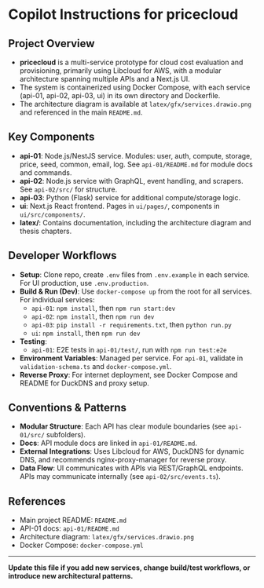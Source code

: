 # Copilot Instructions for pricecloud

## Project Overview
- **pricecloud** is a multi-service prototype for cloud cost evaluation and provisioning, primarily using Libcloud for AWS, with a modular architecture spanning multiple APIs and a Next.js UI.
- The system is containerized using Docker Compose, with each service (api-01, api-02, api-03, ui) in its own directory and Dockerfile.
- The architecture diagram is available at `latex/gfx/services.drawio.png` and referenced in the main `README.md`.

## Key Components
- **api-01**: Node.js/NestJS service. Modules: user, auth, compute, storage, price, seed, common, email, log. See `api-01/README.md` for module docs and commands.
- **api-02**: Node.js service with GraphQL, event handling, and scrapers. See `api-02/src/` for structure.
- **api-03**: Python (Flask) service for additional compute/storage logic.
- **ui**: Next.js React frontend. Pages in `ui/pages/`, components in `ui/src/components/`.
- **latex/**: Contains documentation, including the architecture diagram and thesis chapters.

## Developer Workflows
- **Setup**: Clone repo, create `.env` files from `.env.example` in each service. For UI production, use `.env.production`.
- **Build & Run (Dev)**: Use `docker-compose up` from the root for all services. For individual services:
  - `api-01`: `npm install`, then `npm run start:dev`
  - `api-02`: `npm install`, then `npm run dev`
  - `api-03`: `pip install -r requirements.txt`, then `python run.py`
  - `ui`: `npm install`, then `npm run dev`
- **Testing**:
  - `api-01`: E2E tests in `api-01/test/`, run with `npm run test:e2e`
- **Environment Variables**: Managed per service. For `api-01`, validate in `validation-schema.ts` and `docker-compose.yml`.
- **Reverse Proxy**: For internet deployment, see Docker Compose and README for DuckDNS and proxy setup.

## Conventions & Patterns
- **Modular Structure**: Each API has clear module boundaries (see `api-01/src/` subfolders).
- **Docs**: API module docs are linked in `api-01/README.md`.
- **External Integrations**: Uses Libcloud for AWS, DuckDNS for dynamic DNS, and recommends nginx-proxy-manager for reverse proxy.
- **Data Flow**: UI communicates with APIs via REST/GraphQL endpoints. APIs may communicate internally (see `api-02/src/events.ts`).

## References
- Main project README: `README.md`
- API-01 docs: `api-01/README.md`
- Architecture diagram: `latex/gfx/services.drawio.png`
- Docker Compose: `docker-compose.yml`

---

**Update this file if you add new services, change build/test workflows, or introduce new architectural patterns.**
